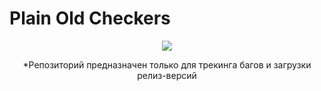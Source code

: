 # Plain Old Checkers
<p align="center">
  <img src="https://user-images.githubusercontent.com/10953814/231103127-7f873849-96d5-4d04-82f5-68555b08a920.png">
</p>


<p align="center">*Репозиторий предназначен только для трекинга багов и загрузки релиз-версий</p>
